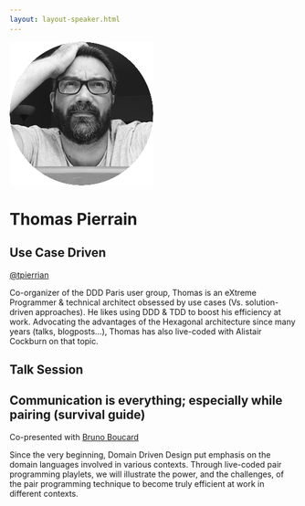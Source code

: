 ```yaml
---
layout: layout-speaker.html
---
```


<div class="container section featured-speaker">
  <div class="row">
    <div class="col-xs-12 col-sm-2 img-container">
      <img class="speaker-page-img" src="../img/speakers/Thomas-Pierrain-ON.png">
    </div>
    <div class="col-xs-12 col-sm-10 copy-container">
      <h1 class="speaker-header">Thomas Pierrain</h1>
      <h2 class="speaker-subtitle">Use Case Driven</h2>
      <p class="copy"><a class="speaker-handle" href="https://twitter.com/tpierrain" target="_blank">@tpierrian</a></p>
      <p class="copy">Co-organizer of the DDD Paris user group, Thomas is an eXtreme Programmer &amp; technical architect obsessed by use cases (Vs. solution-driven approaches). He likes using DDD &amp; TDD to boost his efficiency at work. Advocating the advantages of the Hexagonal architecture since many years (talks, blogposts...), Thomas has also live-coded with Alistair Cockburn on that topic.</p>
      <h2 class="speaker-subheader">Talk Session</h2>
      <h2 class="speaker-subheader gold">Communication is everything; especially while pairing (survival guide)</h2>
      <p class="copy">Co-presented with <a href="bruno-boucard.html">Bruno Boucard</a></p>
      <p class="copy">Since the very beginning, Domain Driven Design put emphasis on the domain languages involved in various contexts. Through live-coded pair programming playlets, we will illustrate the power, and the challenges, of the pair programming technique to become truly efficient at work in different contexts.</p>
      <!--<a class="btn" href="https://ti.to/explore-ddd-conference/2017">Buy Tickets</a>-->
    </div>
  </div>
</div>